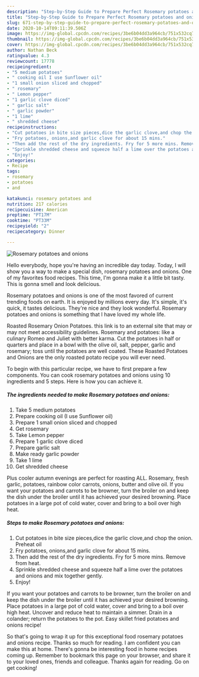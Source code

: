 ```yaml
---
description: "Step-by-Step Guide to Prepare Perfect Rosemary potatoes and onions"
title: "Step-by-Step Guide to Prepare Perfect Rosemary potatoes and onions"
slug: 671-step-by-step-guide-to-prepare-perfect-rosemary-potatoes-and-onions
date: 2020-10-14T09:11:39.506Z
image: https://img-global.cpcdn.com/recipes/3be6b04dd3a964cb/751x532cq70/rosemary-potatoes-and-onions-recipe-main-photo.jpg
thumbnail: https://img-global.cpcdn.com/recipes/3be6b04dd3a964cb/751x532cq70/rosemary-potatoes-and-onions-recipe-main-photo.jpg
cover: https://img-global.cpcdn.com/recipes/3be6b04dd3a964cb/751x532cq70/rosemary-potatoes-and-onions-recipe-main-photo.jpg
author: Nathan Beck
ratingvalue: 4.3
reviewcount: 17778
recipeingredient:
- "5 medium potatoes"
- " cooking oil I use Sunflower oil"
- "1 small onion sliced and chopped"
- " rosemary"
- " Lemon pepper"
- "1 garlic clove diced"
- " garlic salt"
- " garlic powder"
- "1 lime"
- " shredded cheese"
recipeinstructions:
- "Cut potatoes in bite size pieces,dice the garlic clove,and chop the onion. Preheat oil"
- "Fry potatoes, onions,and garlic clove for about 15 mins."
- "Then add the rest of the dry ingredients. Fry for 5 more mins. Remove from heat."
- "Sprinkle shredded cheese and squeeze half a lime over the potatoes and onions and mix together gently."
- "Enjoy!"
categories:
- Recipe
tags:
- rosemary
- potatoes
- and

katakunci: rosemary potatoes and 
nutrition: 217 calories
recipecuisine: American
preptime: "PT17M"
cooktime: "PT33M"
recipeyield: "2"
recipecategory: Dinner

---
```



![Rosemary potatoes and onions](https://img-global.cpcdn.com/recipes/3be6b04dd3a964cb/751x532cq70/rosemary-potatoes-and-onions-recipe-main-photo.jpg)

Hello everybody, hope you're having an incredible day today. Today, I will show you a way to make a special dish, rosemary potatoes and onions. One of my favorites food recipes. This time, I'm gonna make it a little bit tasty. This is gonna smell and look delicious.

Rosemary potatoes and onions is one of the most favored of current trending foods on earth. It is enjoyed by millions every day. It's simple, it's quick, it tastes delicious. They're nice and they look wonderful. Rosemary potatoes and onions is something that I have loved my whole life.

Roasted Rosemary Onion Potatoes. this link is to an external site that may or may not meet accessibility guidelines. Rosemary and potatoes: like a culinary Romeo and Juliet with better karma. Cut the potatoes in half or quarters and place in a bowl with the olive oil, salt, pepper, garlic and rosemary; toss until the potatoes are well coated. These Roasted Potatoes and Onions are the only roasted potato recipe you will ever need.


To begin with this particular recipe, we have to first prepare a few components. You can cook rosemary potatoes and onions using 10 ingredients and 5 steps. Here is how you can achieve it.

<!--inarticleads1-->

##### The ingredients needed to make Rosemary potatoes and onions:

1. Take 5 medium potatoes
1. Prepare  cooking oil (I use Sunflower oil)
1. Prepare 1 small onion sliced and chopped
1. Get  rosemary
1. Take  Lemon pepper
1. Prepare 1 garlic clove diced
1. Prepare  garlic salt
1. Make ready  garlic powder
1. Take 1 lime
1. Get  shredded cheese


Plus cooler autumn evenings are perfect for roasting ALL. Rosemary, fresh garlic, potatoes, rainbow color carrots, onions, butter and olive oil. If you want your potatoes and carrots to be browner, turn the broiler on and keep the dish under the broiler until it has achieved your desired browning. Place potatoes in a large pot of cold water, cover and bring to a boil over high heat. 

<!--inarticleads2-->

##### Steps to make Rosemary potatoes and onions:

1. Cut potatoes in bite size pieces,dice the garlic clove,and chop the onion. Preheat oil
1. Fry potatoes, onions,and garlic clove for about 15 mins.
1. Then add the rest of the dry ingredients. Fry for 5 more mins. Remove from heat.
1. Sprinkle shredded cheese and squeeze half a lime over the potatoes and onions and mix together gently.
1. Enjoy!


If you want your potatoes and carrots to be browner, turn the broiler on and keep the dish under the broiler until it has achieved your desired browning. Place potatoes in a large pot of cold water, cover and bring to a boil over high heat. Uncover and reduce heat to maintain a simmer. Drain in a colander; return the potatoes to the pot. Easy skillet fried potatoes and onions recipe! 

So that's going to wrap it up for this exceptional food rosemary potatoes and onions recipe. Thanks so much for reading. I am confident you can make this at home. There's gonna be interesting food in home recipes coming up. Remember to bookmark this page on your browser, and share it to your loved ones, friends and colleague. Thanks again for reading. Go on get cooking!
